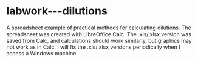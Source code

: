 # labwork---dilutions
A spreadsheet example of practical methods for calculating dilutions. The spreadsheet was created with LibreOffice Calc. The .xls/.xlsx version was saved from Calc, and calculations should work similarly, but graphics may not work as in Calc. I will fix the .xls/.xlsx versions periodically when I access a Windows machine.
